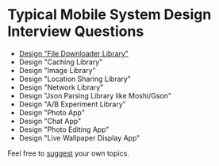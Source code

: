 # Typical Mobile System Design Interview Questions
- [Design "File Downloader Library"](/exercises/file-downloader-library.md)
- Design "Caching Library"
- Design "Image Library"
- Design "Location Sharing Library"
- Design "Network Library"
- Design "Json Parsing Library like Moshi/Gson"
- Design "A/B Experiment Library"
- Design "Photo App"
- Design "Chat App"
- Design "Photo Editing App"
- Design "Live Wallpaper Display App"

Feel free to [suggest](https://github.com/weeeBox/mobile-system-design/issues/new) your own topics.
